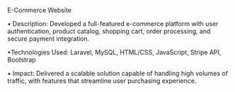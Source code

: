 E-Commerce Website


• Description: Developed a full-featured e-commerce platform with user authentication, product catalog,
shopping cart, order processing, and secure payment integration.

•Technologies Used: Laravel, MySQL, HTML/CSS, JavaScript, Stripe API, Bootstrap

• Impact: Delivered a scalable solution capable of handling high volumes of traffic, with features that
streamline user purchasing experience.
